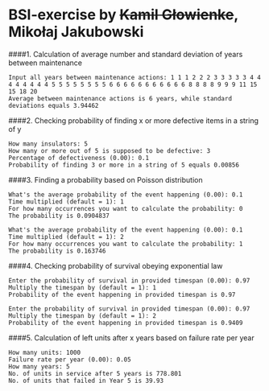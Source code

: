# BSI-exercise by <s></sKamil>Kamil Głowienke</s>, Mikołaj Jakubowski

####1. Calculation of average number and standard deviation of years between maintenance
```
Input all years between maintenance actions: 1 1 1 2 2 2 3 3 3 3 3 4 4 4 4 4 4 4 4 5 5 5 5 5 5 5 5 6 6 6 6 6 6 6 6 6 6 6 8 8 8 8 9 9 9 11 15 15 18 20
Average between maintenance actions is 6 years, while standard deviations equals 3.94462
```

####2. Checking probability of finding x or more defective items in a string of y
```
How many insulators: 5
How many or more out of 5 is supposed to be defective: 3
Percentage of defectiveness (0.00): 0.1
Probability of finding 3 or more in a string of 5 equals 0.00856
```

####3. Finding a probability based on Poisson distribution
```
What's the average probability of the event happening (0.00): 0.1
Time multiplied (default = 1): 1
For how many occurrences you want to calculate the probability: 0
The probability is 0.0904837
```
```
What's the average probability of the event happening (0.00): 0.1
Time multiplied (default = 1): 2
For how many occurrences you want to calculate the probability: 1
The probability is 0.163746
```
####4. Checking probability of survival obeying exponential law
```
Enter the probability of survival in provided timespan (0.00): 0.97
Multiply the timespan by (default = 1): 1
Probability of the event happening in provided timespan is 0.97
```
```
Enter the probability of survival in provided timespan (0.00): 0.97
Multiply the timespan by (default = 1): 2
Probability of the event happening in provided timespan is 0.9409
```

####5. Calculation of left units after x years based on failure rate per year
```
How many units: 1000
Failure rate per year (0.00): 0.05
How many years: 5
No. of units in service after 5 years is 778.801
No. of units that failed in Year 5 is 39.93
```
